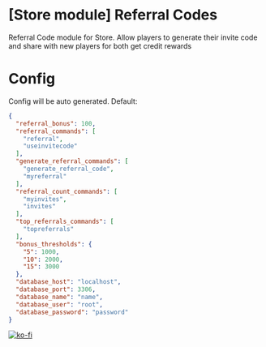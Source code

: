 # [Store module] Referral Codes
Referral Code module for Store. Allow players to generate their invite code and share with new players for both get credit rewards 

# Config
Config will be auto generated. Default:
```json
{
  "referral_bonus": 100,
  "referral_commands": [
    "referral",
    "useinvitecode"
  ],
  "generate_referral_commands": [
    "generate_referral_code",
    "myreferral"
  ],
  "referral_count_commands": [
    "myinvites",
    "invites"
  ],
  "top_referrals_commands": [
    "topreferrals"
  ],
  "bonus_thresholds": {
    "5": 1000,
    "10": 2000,
    "15": 3000
  },
  "database_host": "localhost",
  "database_port": 3306,
  "database_name": "name",
  "database_user": "root",
  "database_password": "password"
}
```
[![ko-fi](https://ko-fi.com/img/githubbutton_sm.svg)](https://ko-fi.com/L4L611665R)
